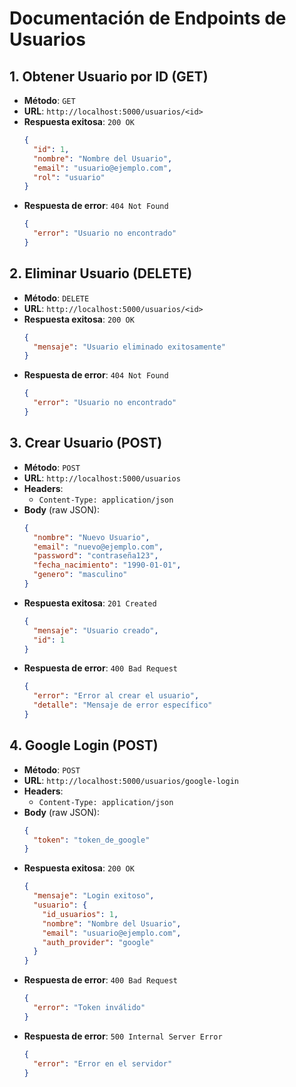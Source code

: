 # Documentación de Endpoints de Usuarios

## 1. Obtener Usuario por ID (GET)
- **Método**: `GET`
- **URL**: `http://localhost:5000/usuarios/<id>`
- **Respuesta exitosa**: `200 OK`
  ```json
  {
    "id": 1,
    "nombre": "Nombre del Usuario",
    "email": "usuario@ejemplo.com",
    "rol": "usuario"
  }
  ```
- **Respuesta de error**: `404 Not Found`
  ```json
  {
    "error": "Usuario no encontrado"
  }
  ```

## 2. Eliminar Usuario (DELETE)
- **Método**: `DELETE`
- **URL**: `http://localhost:5000/usuarios/<id>`
- **Respuesta exitosa**: `200 OK`
  ```json
  {
    "mensaje": "Usuario eliminado exitosamente"
  }
  ```
- **Respuesta de error**: `404 Not Found`
  ```json
  {
    "error": "Usuario no encontrado"
  }
  ```

## 3. Crear Usuario (POST)
- **Método**: `POST`
- **URL**: `http://localhost:5000/usuarios`
- **Headers**:
  - `Content-Type: application/json`
- **Body** (raw JSON):
  ```json
  {
    "nombre": "Nuevo Usuario",
    "email": "nuevo@ejemplo.com",
    "password": "contraseña123",
    "fecha_nacimiento": "1990-01-01",
    "genero": "masculino"
  }
  ```
- **Respuesta exitosa**: `201 Created`
  ```json
  {
    "mensaje": "Usuario creado",
    "id": 1
  }
  ```
- **Respuesta de error**: `400 Bad Request`
  ```json
  {
    "error": "Error al crear el usuario",
    "detalle": "Mensaje de error específico"
  }
  ```

## 4. Google Login (POST)
- **Método**: `POST`
- **URL**: `http://localhost:5000/usuarios/google-login`
- **Headers**:
  - `Content-Type: application/json`
- **Body** (raw JSON):
  ```json
  {
    "token": "token_de_google"
  }
  ```
- **Respuesta exitosa**: `200 OK`
  ```json
  {
    "mensaje": "Login exitoso",
    "usuario": {
      "id_usuarios": 1,
      "nombre": "Nombre del Usuario",
      "email": "usuario@ejemplo.com",
      "auth_provider": "google"
    }
  }
  ```
- **Respuesta de error**: `400 Bad Request`
  ```json
  {
    "error": "Token inválido"
  }
  ```
- **Respuesta de error**: `500 Internal Server Error`
  ```json
  {
    "error": "Error en el servidor"
  }
  ``` 
